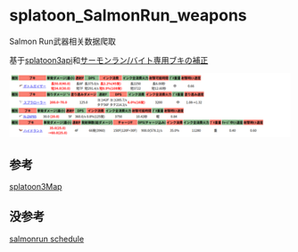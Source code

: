 # splatoon_SalmonRun_weapons
Salmon Run武器相关数据爬取

基于[splatoon3api](https://github.com/KartoffelChipss/splatoon3api)和[サーモンラン/バイト専用ブキの補正](https://wikiwiki.jp/splatoon3mix/%E3%82%B5%E3%83%BC%E3%83%A2%E3%83%B3%E3%83%A9%E3%83%B3/%E3%83%90%E3%82%A4%E3%83%88%E5%B0%82%E7%94%A8%E3%83%96%E3%82%AD%E3%81%AE%E8%A3%9C%E6%AD%A3)

![愿你我屎拉的通](output/output.png)

## 参考

[splatoon3Map](https://github.com/PBnicad/splatoon3Map)

## 没参考

[salmonrun schedule](https://splatoon3.ink/salmonrun)
